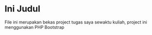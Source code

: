 <h1>Ini Judul</h1>
<p>File ini merupakan bekas project tugas saya sewaktu kuliah, project ini menggunakan PHP Bootstrap</p>
